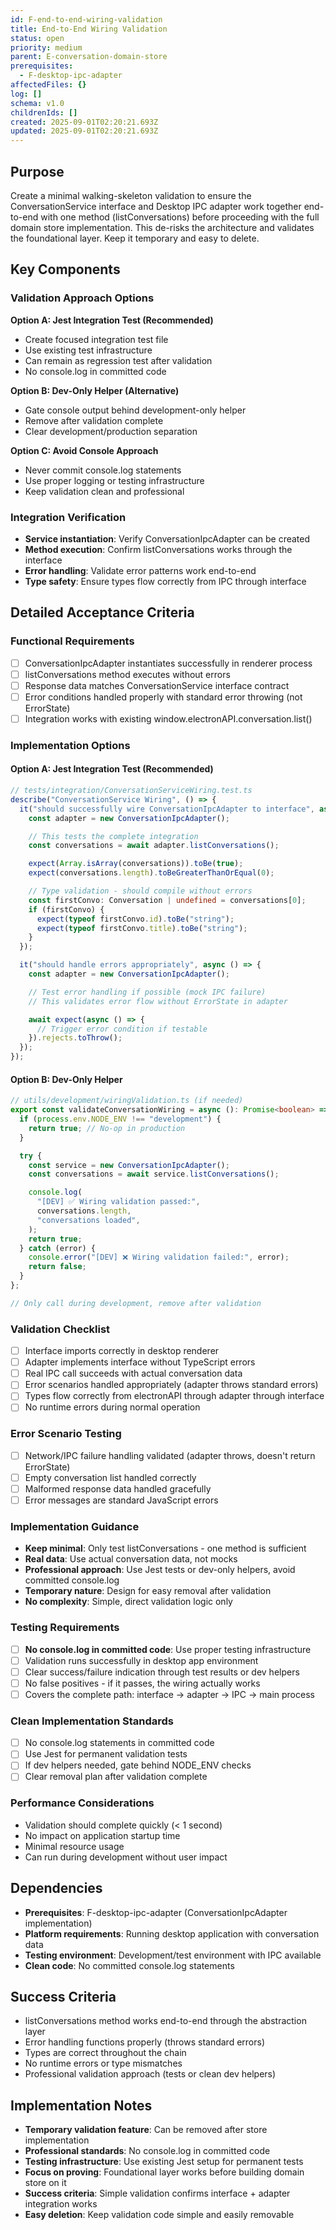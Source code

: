 ```yaml
---
id: F-end-to-end-wiring-validation
title: End-to-End Wiring Validation
status: open
priority: medium
parent: E-conversation-domain-store
prerequisites:
  - F-desktop-ipc-adapter
affectedFiles: {}
log: []
schema: v1.0
childrenIds: []
created: 2025-09-01T02:20:21.693Z
updated: 2025-09-01T02:20:21.693Z
---
```


## Purpose

Create a minimal walking-skeleton validation to ensure the ConversationService interface and Desktop IPC adapter work together end-to-end with one method (listConversations) before proceeding with the full domain store implementation. This de-risks the architecture and validates the foundational layer. Keep it temporary and easy to delete.

## Key Components

### Validation Approach Options

**Option A: Jest Integration Test (Recommended)**

- Create focused integration test file
- Use existing test infrastructure
- Can remain as regression test after validation
- No console.log in committed code

**Option B: Dev-Only Helper (Alternative)**

- Gate console output behind development-only helper
- Remove after validation complete
- Clear development/production separation

**Option C: Avoid Console Approach**

- Never commit console.log statements
- Use proper logging or testing infrastructure
- Keep validation clean and professional

### Integration Verification

- **Service instantiation**: Verify ConversationIpcAdapter can be created
- **Method execution**: Confirm listConversations works through the interface
- **Error handling**: Validate error patterns work end-to-end
- **Type safety**: Ensure types flow correctly from IPC through interface

## Detailed Acceptance Criteria

### Functional Requirements

- [ ] ConversationIpcAdapter instantiates successfully in renderer process
- [ ] listConversations method executes without errors
- [ ] Response data matches ConversationService interface contract
- [ ] Error conditions handled properly with standard error throwing (not ErrorState)
- [ ] Integration works with existing window.electronAPI.conversation.list()

### Implementation Options

#### Option A: Jest Integration Test (Recommended)

```typescript
// tests/integration/ConversationServiceWiring.test.ts
describe("ConversationService Wiring", () => {
  it("should successfully wire ConversationIpcAdapter to interface", async () => {
    const adapter = new ConversationIpcAdapter();

    // This tests the complete integration
    const conversations = await adapter.listConversations();

    expect(Array.isArray(conversations)).toBe(true);
    expect(conversations.length).toBeGreaterThanOrEqual(0);

    // Type validation - should compile without errors
    const firstConvo: Conversation | undefined = conversations[0];
    if (firstConvo) {
      expect(typeof firstConvo.id).toBe("string");
      expect(typeof firstConvo.title).toBe("string");
    }
  });

  it("should handle errors appropriately", async () => {
    const adapter = new ConversationIpcAdapter();

    // Test error handling if possible (mock IPC failure)
    // This validates error flow without ErrorState in adapter

    await expect(async () => {
      // Trigger error condition if testable
    }).rejects.toThrow();
  });
});
```

#### Option B: Dev-Only Helper

```typescript
// utils/development/wiringValidation.ts (if needed)
export const validateConversationWiring = async (): Promise<boolean> => {
  if (process.env.NODE_ENV !== "development") {
    return true; // No-op in production
  }

  try {
    const service = new ConversationIpcAdapter();
    const conversations = await service.listConversations();

    console.log(
      "[DEV] ✅ Wiring validation passed:",
      conversations.length,
      "conversations loaded",
    );
    return true;
  } catch (error) {
    console.error("[DEV] ❌ Wiring validation failed:", error);
    return false;
  }
};

// Only call during development, remove after validation
```

### Validation Checklist

- [ ] Interface imports correctly in desktop renderer
- [ ] Adapter implements interface without TypeScript errors
- [ ] Real IPC call succeeds with actual conversation data
- [ ] Error scenarios handled appropriately (adapter throws standard errors)
- [ ] Types flow correctly from electronAPI through adapter through interface
- [ ] No runtime errors during normal operation

### Error Scenario Testing

- [ ] Network/IPC failure handling validated (adapter throws, doesn't return ErrorState)
- [ ] Empty conversation list handled correctly
- [ ] Malformed response data handled gracefully
- [ ] Error messages are standard JavaScript errors

### Implementation Guidance

- **Keep minimal**: Only test listConversations - one method is sufficient
- **Real data**: Use actual conversation data, not mocks
- **Professional approach**: Use Jest tests or dev-only helpers, avoid committed console.log
- **Temporary nature**: Design for easy removal after validation
- **No complexity**: Simple, direct validation logic only

### Testing Requirements

- [ ] **No console.log in committed code**: Use proper testing infrastructure
- [ ] Validation runs successfully in desktop app environment
- [ ] Clear success/failure indication through test results or dev helpers
- [ ] No false positives - if it passes, the wiring actually works
- [ ] Covers the complete path: interface → adapter → IPC → main process

### Clean Implementation Standards

- [ ] No console.log statements in committed code
- [ ] Use Jest for permanent validation tests
- [ ] If dev helpers needed, gate behind NODE_ENV checks
- [ ] Clear removal plan after validation complete

### Performance Considerations

- Validation should complete quickly (< 1 second)
- No impact on application startup time
- Minimal resource usage
- Can run during development without user impact

## Dependencies

- **Prerequisites**: F-desktop-ipc-adapter (ConversationIpcAdapter implementation)
- **Platform requirements**: Running desktop application with conversation data
- **Testing environment**: Development/test environment with IPC available
- **Clean code**: No committed console.log statements

## Success Criteria

- listConversations method works end-to-end through the abstraction layer
- Error handling functions properly (throws standard errors)
- Types are correct throughout the chain
- No runtime errors or type mismatches
- Professional validation approach (tests or clean dev helpers)

## Implementation Notes

- **Temporary validation feature**: Can be removed after store implementation
- **Professional standards**: No console.log in committed code
- **Testing infrastructure**: Use existing Jest setup for permanent tests
- **Focus on proving**: Foundational layer works before building domain store on it
- **Success criteria**: Simple validation confirms interface + adapter integration works
- **Easy deletion**: Keep validation code simple and easily removable
